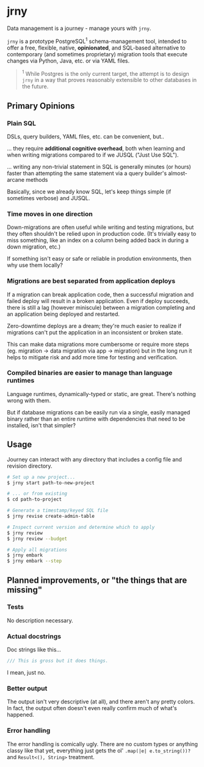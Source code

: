 # jrny

Data management is a journey - manage yours with `jrny`.

`jrny` is a prototype PostgreSQL<sup>1</sup> schema-management tool, intended to offer
a free, flexible, native, **opinionated**, and SQL-based alternative to contemporary
(and sometimes proprietary) migration tools that execute changes via Python, Java, etc.
or via YAML files.

> <sup>1</sup> While Postgres is the only current target, the attempt is to design `jrny`
> in a way that proves reasonably extensible to other databases in the future.

## Primary Opinions

### Plain SQL

DSLs, query builders, YAML files, etc. can be convenient, but..

... they require **additional cognitive overhead**, both when learning and when writing migrations
compared to if we JUSQL ("Just Use SQL").

... writing any non-trivial statement in SQL is generally minutes (or hours) faster than attempting the same
statement via a query builder's almost-arcane methods

Basically, since we already know SQL, let's keep things simple (if sometimes verbose) and JUSQL.

### Time moves in one direction

Down-migrations are often useful while writing and testing migrations, but they often shouldn't be
relied upon in production code. (It's trivially easy to miss something, like an index on a column being
added back in during a down migration, etc.)

If something isn't easy or safe or reliable in prodution environments, then why use them locally?

### Migrations are best separated from application deploys

If a migration can break application code, then a successful migration and failed deploy will result
in a broken application. Even if deploy succeeds, there is still a lag (however miniscule) between a
migration completing and an application being deployed and restarted.

Zero-downtime deploys are a dream; they're much easier to realize if migrations can't put the application
in an inconsistent or broken state.

This can make data migrations more cumbersome or require more steps (eg. migration -> data migration via app -> migration)
but in the long run it helps to mitigate risk and add more time for testing and verification.

### Compiled binaries are easier to manage than language runtimes

Language runtimes, dynamically-typed or static, are great. There's nothing wrong with them.

But if database migrations can be easily run via a single, easily managed binary rather than an
entire runtime with dependencies that need to be installed, isn't that simpler?


## Usage

Journey can interact with any directory that includes a config file and revision directory.


```bash
# Set up a new project...
$ jrny start path-to-new-project

# ... or from existing
$ cd path-to-project

# Generate a timestamp/keyed SQL file
$ jrny revise create-admin-table

# Inspect current version and determine which to apply
$ jrny review
$ jrny review --budget

# Apply all migrations
$ jrny embark
$ jrny embark --step
```

## Planned improvements, or "the things that are missing"

### Tests

No description necessary.

### Actual docstrings

Doc strings like this...

```rust
/// This is gross but it does things.
```

I mean, just no.

### Better output

The output isn't very descriptive (at all), and there aren't any pretty colors.
In fact, the output often doesn't even really confirm much of what's happened.

### Error handling

The error handling is comically ugly.
There are no custom types or anything classy like that yet,
everything just gets the ol' `.map(|e| e.to_string())?` and `Result<(), String>` treatment.
